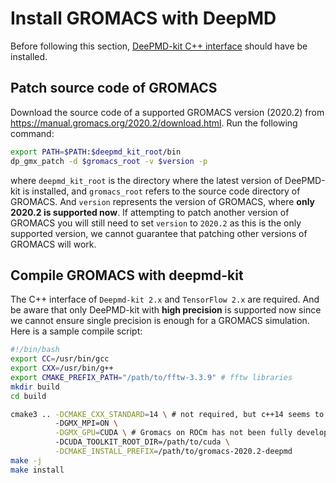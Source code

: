 # Install GROMACS with DeepMD

Before following this section, [DeePMD-kit C++ interface](install-from-source.md) should have be installed.

## Patch source code of GROMACS 
Download the source code of a supported GROMACS version (2020.2) from https://manual.gromacs.org/2020.2/download.html. Run the following command:
```bash
export PATH=$PATH:$deepmd_kit_root/bin
dp_gmx_patch -d $gromacs_root -v $version -p
```
where `deepmd_kit_root` is the directory where the latest version of DeePMD-kit is installed, and `gromacs_root` refers to the source code directory of GROMACS. And `version` represents the version of GROMACS, where **only 2020.2 is supported now**. If attempting to patch another version of GROMACS you will still need to set `version` to `2020.2` as this is the only supported version, we cannot guarantee that patching other versions of GROMACS will work.

<!-- ## Install C++ api of deepmd-kit and tensorflow
The C++ interface of `deepmd-kit 2.x` and `tensorflow 2.x` are required. -->
<!-- + Tips: C++ api of deepmd and TensorFlow could be easily installed from the deepmd-kit offline packages. But before using tensorflow, you need to manually change the protobuf package to [version 3.9.2](https://github.com/protocolbuffers/protobuf/releases/tag/v3.9.2) in `$deepmd_env_dir/include/google/protobuf` (the offline package will install a version of 3.14, which will cause incompatibility). Here `deepmd_env_dir` refers to the directory of conda environment created by the deepmd-kit offline packages.  -->

## Compile GROMACS with deepmd-kit
The C++ interface of `Deepmd-kit 2.x` and `TensorFlow 2.x` are required. And be aware that only DeePMD-kit with **high precision** is supported now since we cannot ensure single precision is enough for a GROMACS simulation. Here is a sample compile script:
```bash
#!/bin/bash
export CC=/usr/bin/gcc
export CXX=/usr/bin/g++
export CMAKE_PREFIX_PATH="/path/to/fftw-3.3.9" # fftw libraries
mkdir build
cd build

cmake3 .. -DCMAKE_CXX_STANDARD=14 \ # not required, but c++14 seems to be more compatible with higher version of tensorflow
          -DGMX_MPI=ON \
          -DGMX_GPU=CUDA \ # Gromacs on ROCm has not been fully developed yet
          -DCUDA_TOOLKIT_ROOT_DIR=/path/to/cuda \
          -DCMAKE_INSTALL_PREFIX=/path/to/gromacs-2020.2-deepmd
make -j
make install
```